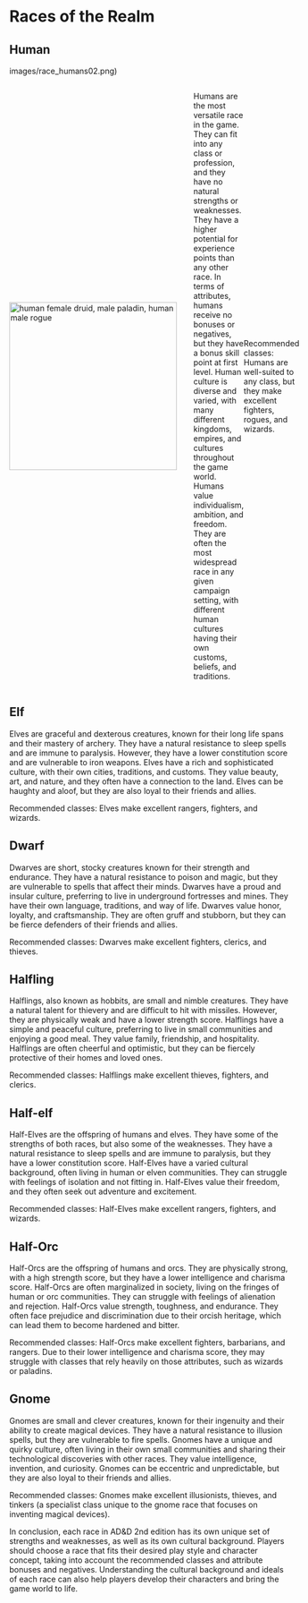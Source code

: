 # Races of the Realm

## Human

images/race_humans02.png)

<div style="display: flex; align-items: center;">
    <img src="https://jon-starnes.github.io/adnd-js/images/race_humans02.png" alt="human female druid, male paladin, human male rogue" style="width: 300px; margin-right: 30px;">
    <p>
        Humans are the most versatile race in the game. They can fit into any class or profession, and they have no natural strengths or weaknesses. They have a higher potential for experience points than any other race. In terms of attributes, humans receive no bonuses or negatives, but they have a bonus skill point at first level. 
Human culture is diverse and varied, with many different kingdoms, empires, and cultures throughout the game world. Humans value individualism, ambition, and freedom. They are often the most widespread race in any given campaign setting, with different human cultures having their own customs, beliefs, and traditions.

Recommended classes: Humans are well-suited to any class, but they make excellent fighters, rogues, and wizards.
    </p>
</div>


## Elf
Elves are graceful and dexterous creatures, known for their long life spans and their mastery of archery. They have a natural resistance to sleep spells and are immune to paralysis. However, they have a lower constitution score and are vulnerable to iron weapons. 
Elves have a rich and sophisticated culture, with their own cities, traditions, and customs. They value beauty, art, and nature, and they often have a connection to the land. Elves can be haughty and aloof, but they are also loyal to their friends and allies.

Recommended classes: Elves make excellent rangers, fighters, and wizards.

## Dwarf
Dwarves are short, stocky creatures known for their strength and endurance. They have a natural resistance to poison and magic, but they are vulnerable to spells that affect their minds. Dwarves have a proud and insular culture, preferring to live in underground fortresses and mines. They have their own language, traditions, and way of life. Dwarves value honor, loyalty, and craftsmanship. They are often gruff and stubborn, but they can be fierce defenders of their friends and allies.

Recommended classes: Dwarves make excellent fighters, clerics, and thieves.

## Halfling
Halflings, also known as hobbits, are small and nimble creatures. They have a natural talent for thievery and are difficult to hit with missiles. However, they are physically weak and have a lower strength score. Halflings have a simple and peaceful culture, preferring to live in small communities and enjoying a good meal. They value family, friendship, and hospitality. Halflings are often cheerful and optimistic, but they can be fiercely protective of their homes and loved ones.

Recommended classes: Halflings make excellent thieves, fighters, and clerics.

## Half-elf
Half-Elves are the offspring of humans and elves. They have some of the strengths of both races, but also some of the weaknesses. They have a natural resistance to sleep spells and are immune to paralysis, but they have a lower constitution score. Half-Elves have a varied cultural background, often living in human or elven communities. They can struggle with feelings of isolation and not fitting in. Half-Elves value their freedom, and they often seek out adventure and excitement.

Recommended classes: Half-Elves make excellent rangers, fighters, and wizards.

## Half-Orc
Half-Orcs are the offspring of humans and orcs. They are physically strong, with a high strength score, but they have a lower intelligence and charisma score. Half-Orcs are often marginalized in society, living on the fringes of human or orc communities. They can struggle with feelings of alienation and rejection. Half-Orcs value strength, toughness, and endurance. They often face prejudice and discrimination due to their orcish heritage, which can lead them to become hardened and bitter. 

Recommended classes: Half-Orcs make excellent fighters, barbarians, and rangers. Due to their lower intelligence and charisma score, they may struggle with classes that rely heavily on those attributes, such as wizards or paladins.


## Gnome
Gnomes are small and clever creatures, known for their ingenuity and their ability to create magical devices. They have a natural resistance to illusion spells, but they are vulnerable to fire spells. Gnomes have a unique and quirky culture, often living in their own small communities and sharing their technological discoveries with other races. They value intelligence, invention, and curiosity. Gnomes can be eccentric and unpredictable, but they are also loyal to their friends and allies.

Recommended classes: Gnomes make excellent illusionists, thieves, and tinkers (a specialist class unique to the gnome race that focuses on inventing magical devices).


In conclusion, each race in AD&D 2nd edition has its own unique set of strengths and weaknesses, as well as its own cultural background. Players should choose a race that fits their desired play style and character concept, taking into account the recommended classes and attribute bonuses and negatives. Understanding the cultural background and ideals of each race can also help players develop their characters and bring the game world to life.
